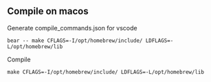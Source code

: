 ## Compile on macos

Generate compile_commands.json for vscode

```
bear -- make CFLAGS=-I/opt/homebrew/include/ LDFLAGS=-L/opt/homebrew/lib
```

Compile

```
make CFLAGS=-I/opt/homebrew/include/ LDFLAGS=-L/opt/homebrew/lib
```
